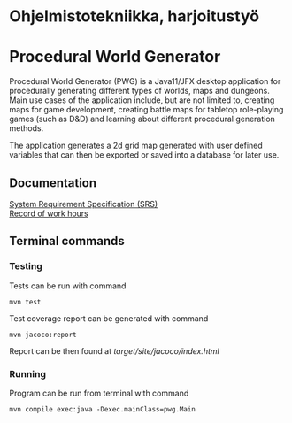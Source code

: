 Ohjelmistotekniikka, harjoitustyö  
======

# Procedural World Generator  
Procedural World Generator (PWG) is a Java11/JFX desktop application for procedurally generating different types of worlds, maps and dungeons. Main use cases of the application include, but are not limited to, creating maps for game development, creating battle maps for tabletop role-playing games (such as D&D) and learning about different procedural generation methods.  

The application generates a 2d grid map generated with user defined variables that can then be exported or saved into a database for later use.  

## Documentation  
[System Requirement Specification (SRS)](https://github.com/hupijekku/ohte/blob/master/dokumentaatio/vaatimusmaarittely.md)  
[Record of work hours](https://github.com/hupijekku/ohte/blob/master/dokumentaatio/tuntikirjanpito.md)  

## Terminal commands  
### Testing
Tests can be run with command  
```
mvn test
```  
Test coverage report can be generated with command  
```
mvn jacoco:report
```  
Report can be then found at _target/site/jacoco/index.html_  

### Running  
Program can be run from terminal with command  
```
mvn compile exec:java -Dexec.mainClass=pwg.Main
```  

